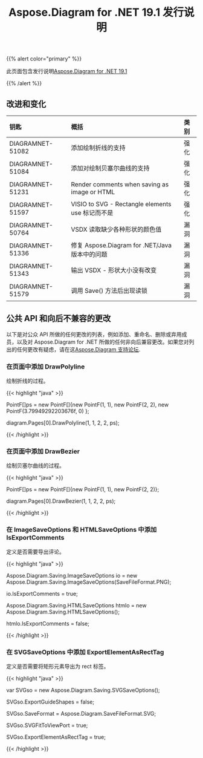 ﻿---
title: Aspose.Diagram for .NET 19.1 发行说明
type: docs
weight: 120
url: /zh/net/aspose-diagram-for-net-19-1-release-notes/
---
{{% alert color="primary" %}} 

此页面包含发行说明[Aspose.Diagram for .NET 19.1](https://www.nuget.org/packages/Aspose.Diagram/19.1.0)

{{% /alert %}} 
## **改进和变化**

|**钥匙**|**概括**|**类别**|
|:- |:- |:- |
|DIAGRAMNET-51082|添加绘制折线的支持|强化|
|DIAGRAMNET-51084|添加对绘制贝塞尔曲线的支持|强化|
|DIAGRAMNET-51231|Render comments when saving as image or HTML|强化|
|DIAGRAMNET-51597|VISIO to SVG - Rectangle elements use <path>标记而不是<Rect>|强化|
|DIAGRAMNET-50764|VSDX 读取缺少各种形状的颜色值|漏洞|
|DIAGRAMNET-51336|修复 Aspose.Diagram for .NET/Java 版本中的问题|漏洞|
|DIAGRAMNET-51343|输出 VSDX - 形状大小没有改变|漏洞|
|DIAGRAMNET-51579|调用 Save() 方法后出现读锁|漏洞|
## **公共 API 和向后不兼容的更改**
以下是对公众 API 所做的任何更改的列表，例如添加、重命名、删除或弃用成员，以及对 Aspose.Diagram for .NET 所做的任何非向后兼容更改。如果您对列出的任何更改有疑虑，请在这[Aspose.Diagram 支持论坛](https://forum.aspose.com/c/diagram/17).
### **在页面中添加 DrawPolyline**
绘制折线的过程。

{{< highlight "java" >}}

 PointF[]ps = new PointF[]{new PointF(1, 1), new PointF(2, 2), new PointF(3.79949292203676f, 0) };

diagram.Pages[0].DrawPolyline(1, 1, 2, 2, ps);

{{< /highlight >}}
### **在页面中添加 DrawBezier**
绘制贝塞尔曲线的过程。

{{< highlight "java" >}}

 PointF[]ps = new PointF[]{new PointF(1, 1), new PointF(2, 2)};

diagram.Pages[0].DrawBezier(1, 1, 2, 2, ps);

{{< /highlight >}}
### **在 ImageSaveOptions 和 HTMLSaveOptions 中添加 IsExportComments**
定义是否需要导出评论。

{{< highlight "java" >}}

 Aspose.Diagram.Saving.ImageSaveOptions io = new Aspose.Diagram.Saving.ImageSaveOptions(SaveFileFormat.PNG);

io.IsExportComments = true;

Aspose.Diagram.Saving.HTMLSaveOptions htmlo = new Aspose.Diagram.Saving.HTMLSaveOptions();

htmlo.IsExportComments = false;

{{< /highlight >}}
### **在 SVGSaveOptions 中添加 ExportElementAsRectTag**
定义是否需要将矩形元素导出为 rect 标签。

{{< highlight "java" >}}

 var SVGso = new Aspose.Diagram.Saving.SVGSaveOptions();

SVGso.ExportGuideShapes = false;

SVGso.SaveFormat = Aspose.Diagram.SaveFileFormat.SVG;

SVGso.SVGFitToViewPort = true;

SVGso.ExportElementAsRectTag = true;

{{< /highlight >}}
